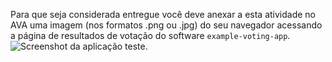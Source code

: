 Para que seja considerada entregue você deve anexar a esta atividade no AVA uma imagem (nos formatos .png ou .jpg) do seu navegador acessando a página de resultados de votação do software `example-voting-app`.
![Screenshot da aplicação teste.](grafana2.png)
